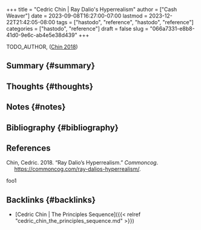 +++
title = "Cedric Chin | Ray Dalio's Hyperrealism"
author = ["Cash Weaver"]
date = 2023-09-08T16:27:00-07:00
lastmod = 2023-12-22T21:42:05-08:00
tags = ["hastodo", "reference", "hastodo", "reference"]
categories = ["hastodo", "reference"]
draft = false
slug = "066a7331-e8b8-41d0-9e6c-ab4e5e38d439"
+++

TODO_AUTHOR, (<a href="#citeproc_bib_item_1">Chin 2018</a>)


## Summary {#summary}


## Thoughts {#thoughts}


## Notes {#notes}


## Bibliography {#bibliography}

## References

<style>.csl-entry{text-indent: -1.5em; margin-left: 1.5em;}</style><div class="csl-bib-body">
  <div class="csl-entry"><a id="citeproc_bib_item_1"></a>Chin, Cedric. 2018. “Ray Dalio’s Hyperrealism.” <i>Commoncog</i>. <a href="https://commoncog.com/ray-dalios-hyperrealism/">https://commoncog.com/ray-dalios-hyperrealism/</a>.</div>
</div>

foo1


## Backlinks {#backlinks}

-   [Cedric Chin | The Principles Sequence]({{< relref "cedric_chin_the_principles_sequence.md" >}})
